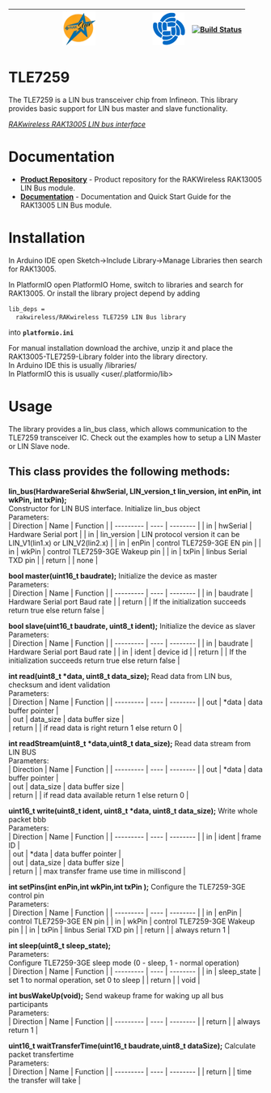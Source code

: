 | <center><img src="./assets/rakstar.jpg" alt="RAKstar" width=25%></center>  | ![RAKWireless](./assets/RAK-Whirls.png) | [![Build Status](https://github.com/RAKWireless/RAK13005-TLE7259-Library/workflows/RAK%20Library%20Build%20CI/badge.svg)](https://github.com/RAKWireless/RAK13005-TLE7259-Library/actions) |
| -- | -- | -- |

# TLE7259

The TLE7259 is a LIN bus transceiver chip from Infineon. This library provides basic support for LIN bus master and slave functionality.

[*RAKwireless RAK13005 LIN bus interface*](https://store.rakwireless.com/products/lin-bus-module-rak13005)

# Documentation

* **[Product Repository](https://github.com/RAKWireless/RAK13005-TLE7259-Library)** - Product repository for the RAKWireless RAK13005 LIN Bus module.
* **[Documentation](https://docs.rakwireless.com/Product-Categories/WisBlock/RAK13005/Overview/)** - Documentation and Quick Start Guide for the RAK13005 LIN Bus module.

# Installation

In Arduino IDE open Sketch->Include Library->Manage Libraries then search for RAK13005.    

In PlatformIO open PlatformIO Home, switch to libraries and search for RAK13005. 
Or install the library project depend by adding 
```log
lib_deps =
  rakwireless/RAKwireless TLE7259 LIN Bus library
```
into **`platformio.ini`**

For manual installation download the archive, unzip it and place the RAK13005-TLE7259-Library folder into the library directory.    
In Arduino IDE this is usually <arduinosketchfolder>/libraries/    
In PlatformIO this is usually <user/.platformio/lib>     

# Usage

The library provides a lin_bus class, which allows communication to the TLE7259 transceiver IC. Check out the examples how to setup a LIN Master or LIN Slave node.    

## This class provides the following methods:

**lin_bus(HardwareSerial &hwSerial, LIN_version_t lin_version, int enPin, int wkPin, int txPin);**    
Constructor for LIN BUS interface. Initialize lin_bus object    
Parameters:    
| Direction | Name | Function | 
| --------- | ---- | -------- |
| in        | hwSerial | Hardware Serial port |
| in        | lin_version | LIN protocol version it can be LIN_V1(lin1.x) or LIN_V2(lin2.x) | 
| in        | enPin | control TLE7259-3GE EN pin | 
| in        | wkPin | control TLE7259-3GE Wakeup pin | 
| in         | txPin | linbus Serial TXD pin | 
|  return |  | none  | 

**bool master(uint16_t baudrate);**
Initialize the device as master    
Parameters:    
| Direction | Name | Function | 
| --------- | ---- | -------- |
| in          | baudrate  | Hardware Serial port Baud rate  | 
|  return | | If the initialization succeeds return true else return false  | 

**bool slave(uint16_t baudrate, uint8_t ident);**
Initialize the device as slaver     
Parameters:    
| Direction | Name | Function | 
| --------- | ---- | -------- |
| in          | baudrate | Hardware Serial port Baud rate | 
| in          | ident | device id | 
|  return | | If the initialization succeeds return true else return false | 

**int read(uint8_t \*data, uint8_t data_size);**
Read data from LIN bus, checksum and ident validation    
Parameters:    
| Direction | Name | Function | 
| --------- | ---- | -------- |
| out          | *data | data buffer pointer |  
| out          | data_size | data buffer size |  
|  return | | if read data is right return 1 else return 0 |

**int readStream(uint8_t \*data,uint8_t data_size);**
Read data stream from LIN BUS    
Parameters:    
| Direction | Name | Function | 
| --------- | ---- | -------- |
| out          | *data | data buffer pointer |   
| out          | data_size | data buffer size |   
|  return | | if read data available return 1 else return 0 | 

**uint16_t write(uint8_t ident, uint8_t \*data, uint8_t data_size);**
Write whole packet bbb    
Parameters:    
| Direction | Name | Function | 
| --------- | ---- | -------- |
| in          | ident | frame ID |   
| out          | *data | data buffer pointer |   
| out          | data_size | data buffer size |   
|  return | | max transfer frame use time in milliscond | 

**int setPins(int enPin,int wkPin,int txPin );**
Configure the TLE7259-3GE control pin    
Parameters:    
| Direction | Name | Function | 
| --------- | ---- | -------- |
| in          | enPin | control TLE7259-3GE EN pin | 
| in          | wkPin | control TLE7259-3GE Wakeup pin | 
| in          | txPin | linbus Serial TXD pin | 
|  return | | always return 1 | 

**int sleep(uint8_t sleep_state);**    
Parameters:    
Configure TLE7259-3GE sleep mode (0 - sleep, 1 - normal operation)     
| Direction | Name | Function | 
| --------- | ---- | -------- |
| in          | sleep_state | set 1 to normal operation, set 0 to sleep | 
|  return | | void | 

**int busWakeUp(void);**
Send wakeup frame for waking up all bus participants    
Parameters:    
| Direction | Name | Function | 
| --------- | ---- | -------- |
|  return | | always return 1 | 

**uint16_t waitTransferTime(uint16_t baudrate,uint8_t dataSize);**
Calculate packet transfertime    
Parameters:    
| Direction | Name | Function | 
| --------- | ---- | -------- |
|  return | | time the transfer will take |

